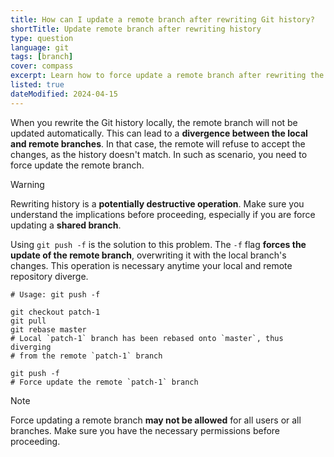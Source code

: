 ```yaml
---
title: How can I update a remote branch after rewriting Git history?
shortTitle: Update remote branch after rewriting history
type: question
language: git
tags: [branch]
cover: compass
excerpt: Learn how to force update a remote branch after rewriting the Git history locally.
listed: true
dateModified: 2024-04-15
---
```


When you rewrite the Git history locally, the remote branch will not be updated automatically. This can lead to a **divergence between the local and remote branches**. In that case, the remote will refuse to accept the changes, as the history doesn't match. In such as scenario, you need to force update the remote branch.

> [!WARNING]
>
> Rewriting history is a **potentially destructive operation**. Make sure you understand the implications before proceeding, especially if you are force updating a **shared branch**.

Using `git push -f` is the solution to this problem. The `-f` flag **forces the update of the remote branch**, overwriting it with the local branch's changes. This operation is necessary anytime your local and remote repository diverge.

```shell
# Usage: git push -f

git checkout patch-1
git pull
git rebase master
# Local `patch-1` branch has been rebased onto `master`, thus diverging
# from the remote `patch-1` branch

git push -f
# Force update the remote `patch-1` branch
```

> [!NOTE]
>
> Force updating a remote branch **may not be allowed** for all users or all branches. Make sure you have the necessary permissions before proceeding.
